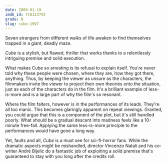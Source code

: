 ```yaml
---
date: 2009-01-19
imdb_id: tt0123755
grade: B
slug: cube-1997
---
```


Seven strangers from different walks of life awaken to find themselves trapped in a giant, deadly maze.

_Cube_ is a stylish, but flawed, thriller that works thanks to a relentlessly intriguing premise and solid execution.

What makes Cube so arresting is its refusal to explain itself. You're never told why these people were chosen, where they are, how they got there, anything. Thus, by keeping the viewer as unsure as the characters, the filmmakers invite the viewer to project their own theories onto the situation, just as each of the characters do in the film. It's a brilliant example of less-is-more and is a large part of why the film's so resonant.

Where the film falters, however is in the performances of its leads. They're all too manic. This becomes glaringly apparent on repeat viewings. Granted, you could argue that this is a component of the plot, but it's still handled poorly. What should be a gradual descent into madness feels like a 10-minute free-fall. Applying the same less-is-more principle to the performances would have gone a long way.

Yet, faults and all, _Cube_ is a must see for sci-fi-horror fans. While the dramatic aspects might be mishandled, director Vincenzo Natali and his co-writer André Bijelic do a fantastic job of exploiting a solid premise that's guaranteed to stay with you long after the credits roll.
